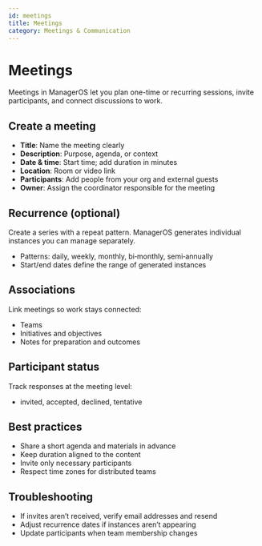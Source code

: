 ```yaml
---
id: meetings
title: Meetings
category: Meetings & Communication
---
```


# Meetings

Meetings in ManagerOS let you plan one-time or recurring sessions, invite participants, and connect discussions to work.

## Create a meeting

- **Title**: Name the meeting clearly
- **Description**: Purpose, agenda, or context
- **Date & time**: Start time; add duration in minutes
- **Location**: Room or video link
- **Participants**: Add people from your org and external guests
- **Owner**: Assign the coordinator responsible for the meeting

## Recurrence (optional)

Create a series with a repeat pattern. ManagerOS generates individual instances you can manage separately.

- Patterns: daily, weekly, monthly, bi‑monthly, semi‑annually
- Start/end dates define the range of generated instances

## Associations

Link meetings so work stays connected:

- Teams
- Initiatives and objectives
- Notes for preparation and outcomes

## Participant status

Track responses at the meeting level:

- invited, accepted, declined, tentative

## Best practices

- Share a short agenda and materials in advance
- Keep duration aligned to the content
- Invite only necessary participants
- Respect time zones for distributed teams

## Troubleshooting

- If invites aren’t received, verify email addresses and resend
- Adjust recurrence dates if instances aren’t appearing
- Update participants when team membership changes

